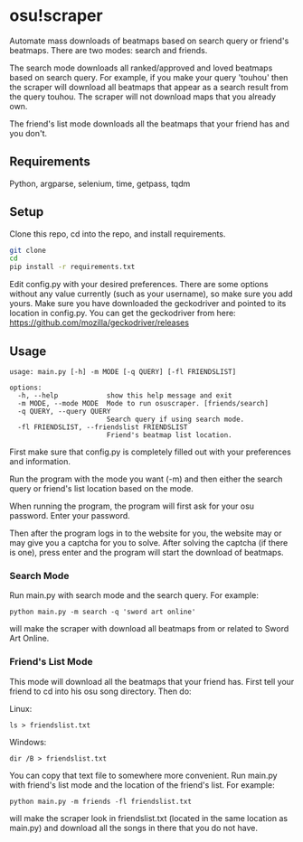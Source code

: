 # osu!scraper
Automate mass downloads of beatmaps based on search query or friend's beatmaps.  There are two modes: search and friends.


The search mode downloads all ranked/approved and loved beatmaps based on search query.  For example, if you make your query 'touhou' then the scraper will download all beatmaps that appear as a search result from the query touhou.  The scraper will not download maps that you already own.

The friend's list mode downloads all the beatmaps that your friend has and you don't.

## Requirements
Python, argparse, selenium, time, getpass, tqdm

## Setup
Clone this repo, cd into the repo, and install requirements.

```sh
git clone
cd
pip install -r requirements.txt
```

Edit config.py with your desired preferences.  There are some options without any value currently (such as your username), so make sure you add yours.
Make sure you have downloaded the geckodriver and pointed to its location in config.py.
You can get the geckodriver from here: https://github.com/mozilla/geckodriver/releases

## Usage
```
usage: main.py [-h] -m MODE [-q QUERY] [-fl FRIENDSLIST]

options:
  -h, --help            show this help message and exit
  -m MODE, --mode MODE  Mode to run osuscraper. [friends/search]
  -q QUERY, --query QUERY
                        Search query if using search mode.
  -fl FRIENDSLIST, --friendslist FRIENDSLIST
                        Friend's beatmap list location.
```
First make sure that config.py is completely filled out with your preferences and information.

Run the program with the mode you want (-m) and then either the search query or friend's list location based on the mode.

When running the program, the program will first ask for your osu password.  Enter your password.

Then after the program logs in to the website for you, the website may or may give you a captcha for you to solve.  After solving the captcha (if there is one), press enter and the program will start the download of beatmaps.

### Search Mode
Run main.py with search mode and the search query.  For example:

`python main.py -m search -q 'sword art online'`

will make the scraper with download all beatmaps from or related to Sword Art Online.

### Friend's List Mode
This mode will download all the beatmaps that your friend has.
First tell your friend to cd into his osu song directory.  Then do:


Linux:

`ls > friendslist.txt`

Windows:

`dir /B > friendslist.txt`


You can copy that text file to somewhere more convenient.
Run main.py with friend's list mode and the location of the friend's list.  For example:

`python main.py -m friends -fl friendslist.txt`

will make the scraper look in friendslist.txt (located in the same location as main.py) and download all the songs in there that you do not have.





